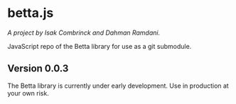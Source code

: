 # betta.js

*A project by Isak Combrinck and Dahman Ramdani.*

JavaScript repo of the Betta library for use as a git submodule.

## Version 0.0.3

The Betta library is currently under early development. Use in production at your own risk.
